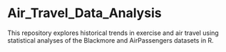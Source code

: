 # Air_Travel_Data_Analysis
This repository explores historical trends in exercise and air travel using statistical analyses of the Blackmore and AirPassengers datasets in R.
